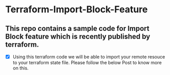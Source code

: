 # Terraform-Import-Block-Feature

## This repo contains a sample code for Import Block feature which is recently published by terraform.

- [X] Using this terraform code we will be able to import your remote resouce to your terraform state file. Please follow the below Post to know more on this.




